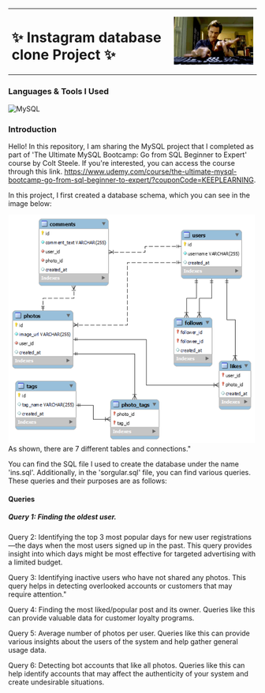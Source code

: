 # 

<table>
  <tr>
    <td><h1>✨ Instagram database clone Project ✨ </h1></td>
    <td><img src="/assets/tumblr_mxrk1aCoT41qft49to1_500.gif" alt="Code GIF" width="350" /></td>
  </tr>
</table>


### Languages & Tools I Used 

![MySQL](https://img.shields.io/badge/mysql-4479A1.svg?style=for-the-badge&logo=mysql&logoColor=white)

### Introduction 

Hello! In this repository, I am sharing the MySQL project that I completed as part of 'The Ultimate MySQL Bootcamp: Go from SQL Beginner to Expert' course by Colt Steele. If you're interested, you can access the course through this link. https://www.udemy.com/course/the-ultimate-mysql-bootcamp-go-from-sql-beginner-to-expert/?couponCode=KEEPLEARNING. 

In this project, I first created a database schema, which you can see in the image below:

<img src="assets/pngsi.png" alt="Schema" width="500" />
As shown, there are 7 different tables and connections."

You can find the SQL file I used to create the database under the name 'ins.sql'. Additionally, in the 'sorgular.sql' file, you can find various queries. These queries and their purposes are as follows:

#### Queries 
##### Query 1: Finding the oldest user.

Query 2: Identifying the top 3 most popular days for new user registrations—the days when the most users signed up in the past. 
  This query provides insight into which days might be most effective for targeted advertising with a limited budget.
  
Query 3: Identifying inactive users who have not shared any photos. 
  This query helps in detecting overlooked accounts or customers that may require attention."

Query 4: Finding the most liked/popular post and its owner. 
  Queries like this can provide valuable data for customer loyalty programs.

Query 5: Average number of photos per user. 
  Queries like this can provide various insights about the users of the system and help gather general usage data.

Query 6: Detecting bot accounts that like all photos. 
  Queries like this can help identify accounts that may affect the authenticity of your system and create undesirable situations.




